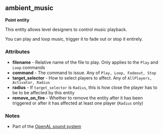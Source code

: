 ## ambient_music

**Point entity**

This entity allows level designers to control music playback.

You can play and loop music, trigger it to fade out or stop it entirely.

### Attributes

* **filename** - Relative name of the file to play. Only applies to the `Play` and `Loop` commands
* **command** - The command to issue. Any of `Play, Loop, Fadeout, Stop`
* **target_selector** - How to select players to affect. Any of `AllPlayers, Activator, Radius`
* **radius** - If `target_selector` is `Radius`, this is how close the player has to be to be affected by this entity
* **remove_on_fire** - Whether to remove the entity after it has been triggered or after it has affected at least one player (`Radius` only)

### Notes

* Part of the [OpenAL sound system](/docs/features/sound-system.md)
